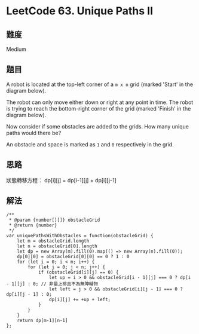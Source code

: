 # LeetCode 63. Unique Paths II

## 難度

Medium

## 題目

A robot is located at the top-left corner of a ```m x n``` grid (marked 'Start' in the diagram below).

The robot can only move either down or right at any point in time. The robot is trying to reach the bottom-right corner of the grid (marked 'Finish' in the diagram below).

Now consider if some obstacles are added to the grids. How many unique paths would there be?

An obstacle and space is marked as ```1``` and ```0``` respectively in the grid.

## 思路

狀態轉移方程： dp[i][j] = dp[i-1][j] + dp[i][j-1]

## 解法

```
/**
 * @param {number[][]} obstacleGrid
 * @return {number}
 */
var uniquePathsWithObstacles = function(obstacleGrid) {
    let m = obstacleGrid.length
    let n = obstacleGrid[0].length
    let dp = new Array(m).fill(0).map(() => new Array(n).fill(0));
    dp[0][0] = obstacleGrid[0][0] == 0 ? 1 : 0
    for (let i = 0; i < m; i++) {
        for (let j = 0; j < n; j++) {
            if (obstacleGrid[i][j] == 0) {
                let up = i > 0 && obstacleGrid[i - 1][j] === 0 ? dp[i - 1][j] : 0; // 非最上排且不為無障礙物
                let left = j > 0 && obstacleGrid[i][j - 1] === 0 ? dp[i][j - 1] : 0;
                dp[i][j] += +up + left;
            }
        }
    }
    return dp[m-1][n-1]
};
```